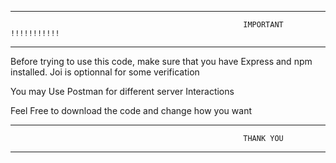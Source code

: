 
----------------------------------------------------------------------------------------------------------

                                                        IMPORTANT !!!!!!!!!!!

----------------------------------------------------------------------------------------------------------
  
  
  
  Before trying to use this code, make sure that you have Express and npm installed. Joi is optionnal for some verification
  
  You may Use Postman for different server Interactions

  Feel Free to download the code and change how you want




----------------------------------------------------------------------------------------------------------

                                                        THANK YOU

----------------------------------------------------------------------------------------------------------


    
